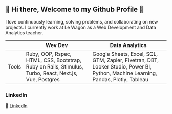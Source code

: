 ## 👋 Hi there, Welcome to my Github Profile 🚀
I love continuously learning, solving problems, and collaborating on new projects. I currently work at Le Wagon as a Web Development and Data Analytics teacher.

||Wev Dev|Data Analytics|
|-|-|-|
|Tools|Ruby, OOP, Rspec, HTML, CSS, Bootstrap, Ruby on Rails, Stimulus, Turbo, React, Next.js, Vue, Postgres|Google Sheets, Excel, SQL, GTM, Zapier, Fivetran, DBT, Looker Studio, Power BI, Python, Machine Learning, Pandas, Plotly, Tableau|

### LinkedIn
💼 [LinkedIn](https://www.linkedin.com/in/enrique-ramirez-ramos/)

<!--
**nrqrmz/nrqrmz** is a ✨ _special_ ✨ repository because its `README.md` (this file) appears on your GitHub profile.

Here are some ideas to get you started:

- 🔭 I’m currently working on ...
- 🌱 I’m currently learning ...
- 👯 I’m looking to collaborate on ...
- 🤔 I’m looking for help with ...
- 💬 Ask me about ...
- 📫 How to reach me: ...
- 😄 Pronouns: ...
- ⚡ Fun fact: ...
-->
